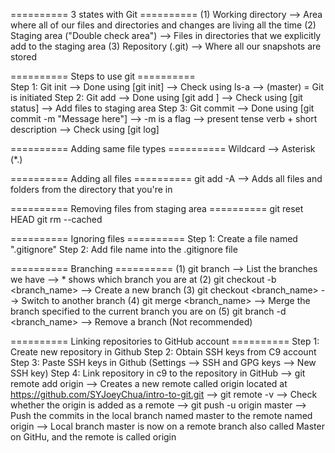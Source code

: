 ========== 3 states with Git ==========
(1) Working directory
    --> Area where all of our files and directories and changes are living all the time
(2) Staging area ("Double check area")
    --> Files in directories that we explicitly add to the staging area
(3) Repository (.git)
    --> Where all our snapshots are stored

========== Steps to use git ==========   
Step 1: Git init
        --> Done using [git init]
        --> Check using ls-a
        --> (master) = Git is initiated
Step 2: Git add
        --> Done using [git add <file>]
        --> Check using [git status]
        --> Add files to staging area
Step 3: Git commit
        --> Done using [git commit -m "Message here"]
            --> -m is a flag
            --> present tense verb + short description
        --> Check using [git log]
        
========== Adding same file types ==========
Wildcard --> Asterisk (*.<fileextension>)


========== Adding all files ==========
git add -A --> Adds all files and folders from the directory that you're in

========== Removing files from staging area ==========
git reset HEAD <file>
git rm --cached <file>

========== Ignoring files ==========
Step 1: Create a file named ".gitignore"
Step 2: Add file name into the .gitignore file

========== Branching ==========
(1) git branch 
    --> List the branches we have
    --> * shows which branch you are at
(2) git checkout -b <branch_name>
    --> Create a new branch
(3) git checkout <branch_name> 
    --> Switch to another branch 
(4) git merge <branch_name>
    --> Merge the branch specified to the current branch you are on
(5) git branch -d <branch_name>
    --> Remove a branch (Not recommended)

========== Linking repositories to GitHub account ==========
Step 1: Create new repository in Github
Step 2: Obtain SSH keys from C9 account
Step 3: Paste SSH keys in Github (Settings --> SSH and GPG keys --> New SSH key)
Step 4: Link repository in c9 to the repository in GitHub
        --> git remote add origin <url>
            --> Creates a new remote called origin located at https://github.com/SYJoeyChua/intro-to-git.git
        --> git remote -v 
            --> Check whether the origin is added as a remote
        --> git push -u origin master
            --> Push the commits in the local branch named master to the remote named origin
            --> Local branch master is now on a remote branch also called Master on GitHu, and the remote is called origin
            
            


